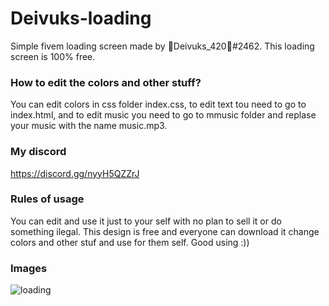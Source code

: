 # Deivuks-loading

Simple fivem loading screen made by 🖤Deivuks_420🖤#2462. This loading screen is 100% free.
<br>

### How to edit the colors and other stuff?

You can edit colors in css folder index.css, to edit text tou need to go to index.html, and to edit music you need to go to mmusic folder and replase your music with the name music.mp3.

### My discord

https://discord.gg/nyyH5QZZrJ

### Rules of usage

You can edit and use it just to your self with no plan to sell it or do something ilegal. This design is free and everyone can download it change colors and other stuf and use for them self. Good using :))

### Images
![loading](https://i.imgur.com/YHPzlV2.png)
